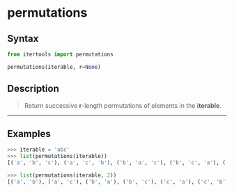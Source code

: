 # permutations

## Syntax

```python
from itertools import permutations

permutations(iterable, r=None)
```

## Description

> Return successive **r**-length permutations of elements in the **iterable**.

---

## Examples

```python
>>> iterable = 'abc'
>>> list(permutations(iterable))
[('a', 'b', 'c'), ('a', 'c', 'b'), ('b', 'a', 'c'), ('b', 'c', 'a'), ('c', 'a', 'b'), ('c', 'b', 'a')]

>>> list(permutations(iterable, 2))
[('a', 'b'), ('a', 'c'), ('b', 'a'), ('b', 'c'), ('c', 'a'), ('c', 'b')]
```
